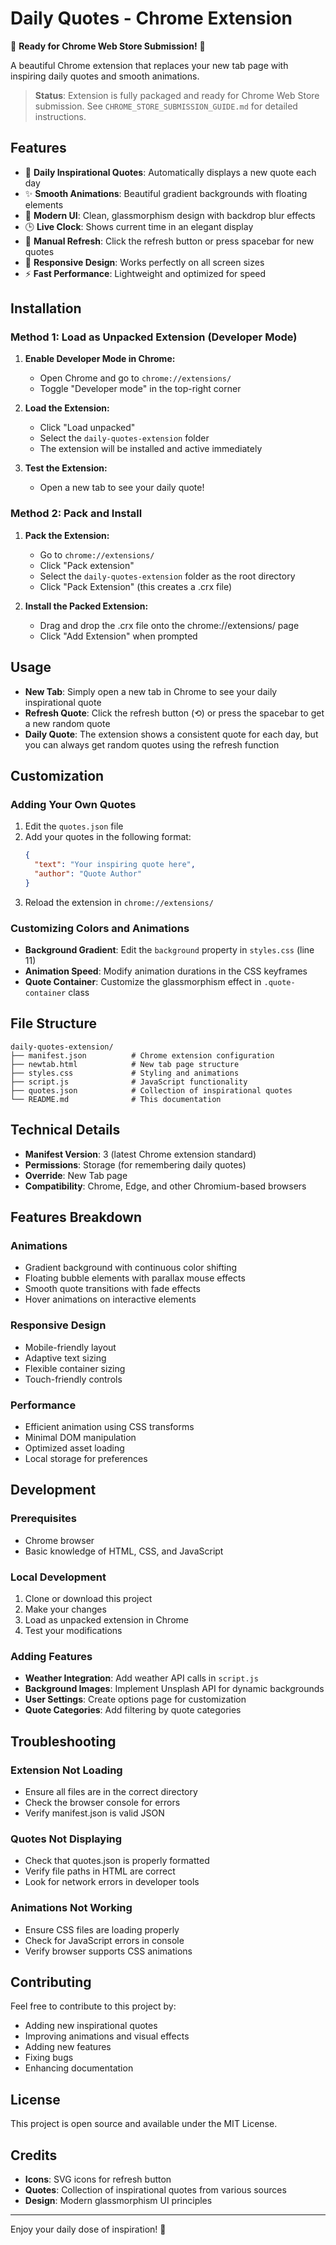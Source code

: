 # Daily Quotes - Chrome Extension

🎉 **Ready for Chrome Web Store Submission!** 🎉

A beautiful Chrome extension that replaces your new tab page with inspiring daily quotes and smooth animations.

> **Status**: Extension is fully packaged and ready for Chrome Web Store submission. See `CHROME_STORE_SUBMISSION_GUIDE.md` for detailed instructions.

## Features

- 🌟 **Daily Inspirational Quotes**: Automatically displays a new quote each day
- ✨ **Smooth Animations**: Beautiful gradient backgrounds with floating elements
- 🎨 **Modern UI**: Clean, glassmorphism design with backdrop blur effects
- 🕒 **Live Clock**: Shows current time in an elegant display
- 🔄 **Manual Refresh**: Click the refresh button or press spacebar for new quotes
- 📱 **Responsive Design**: Works perfectly on all screen sizes
- ⚡ **Fast Performance**: Lightweight and optimized for speed

## Installation

### Method 1: Load as Unpacked Extension (Developer Mode)

1. **Enable Developer Mode in Chrome:**
   - Open Chrome and go to `chrome://extensions/`
   - Toggle "Developer mode" in the top-right corner

2. **Load the Extension:**
   - Click "Load unpacked"
   - Select the `daily-quotes-extension` folder
   - The extension will be installed and active immediately

3. **Test the Extension:**
   - Open a new tab to see your daily quote!

### Method 2: Pack and Install

1. **Pack the Extension:**
   - Go to `chrome://extensions/`
   - Click "Pack extension"
   - Select the `daily-quotes-extension` folder as the root directory
   - Click "Pack Extension" (this creates a .crx file)

2. **Install the Packed Extension:**
   - Drag and drop the .crx file onto the chrome://extensions/ page
   - Click "Add Extension" when prompted

## Usage

- **New Tab**: Simply open a new tab in Chrome to see your daily inspirational quote
- **Refresh Quote**: Click the refresh button (⟲) or press the spacebar to get a new random quote
- **Daily Quote**: The extension shows a consistent quote for each day, but you can always get random quotes using the refresh function

## Customization

### Adding Your Own Quotes

1. Edit the `quotes.json` file
2. Add your quotes in the following format:
   ```json
   {
     "text": "Your inspiring quote here",
     "author": "Quote Author"
   }
   ```
3. Reload the extension in `chrome://extensions/`

### Customizing Colors and Animations

- **Background Gradient**: Edit the `background` property in `styles.css` (line 11)
- **Animation Speed**: Modify animation durations in the CSS keyframes
- **Quote Container**: Customize the glassmorphism effect in `.quote-container` class

## File Structure

```
daily-quotes-extension/
├── manifest.json          # Chrome extension configuration
├── newtab.html            # New tab page structure
├── styles.css             # Styling and animations
├── script.js              # JavaScript functionality
├── quotes.json            # Collection of inspirational quotes
└── README.md              # This documentation
```

## Technical Details

- **Manifest Version**: 3 (latest Chrome extension standard)
- **Permissions**: Storage (for remembering daily quotes)
- **Override**: New Tab page
- **Compatibility**: Chrome, Edge, and other Chromium-based browsers

## Features Breakdown

### Animations
- Gradient background with continuous color shifting
- Floating bubble elements with parallax mouse effects
- Smooth quote transitions with fade effects
- Hover animations on interactive elements

### Responsive Design
- Mobile-friendly layout
- Adaptive text sizing
- Flexible container sizing
- Touch-friendly controls

### Performance
- Efficient animation using CSS transforms
- Minimal DOM manipulation
- Optimized asset loading
- Local storage for preferences

## Development

### Prerequisites
- Chrome browser
- Basic knowledge of HTML, CSS, and JavaScript

### Local Development
1. Clone or download this project
2. Make your changes
3. Load as unpacked extension in Chrome
4. Test your modifications

### Adding Features
- **Weather Integration**: Add weather API calls in `script.js`
- **Background Images**: Implement Unsplash API for dynamic backgrounds
- **User Settings**: Create options page for customization
- **Quote Categories**: Add filtering by quote categories

## Troubleshooting

### Extension Not Loading
- Ensure all files are in the correct directory
- Check the browser console for errors
- Verify manifest.json is valid JSON

### Quotes Not Displaying
- Check that quotes.json is properly formatted
- Verify file paths in HTML are correct
- Look for network errors in developer tools

### Animations Not Working
- Ensure CSS files are loading properly
- Check for JavaScript errors in console
- Verify browser supports CSS animations

## Contributing

Feel free to contribute to this project by:
- Adding new inspirational quotes
- Improving animations and visual effects
- Adding new features
- Fixing bugs
- Enhancing documentation

## License

This project is open source and available under the MIT License.

## Credits

- **Icons**: SVG icons for refresh button
- **Quotes**: Collection of inspirational quotes from various sources
- **Design**: Modern glassmorphism UI principles

---

Enjoy your daily dose of inspiration! 🌟
